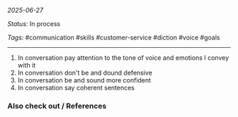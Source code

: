 *2025-06-27*

*Status:* In process

*Tags:* #communication #skills #customer-service #diction #voice #goals

<hr>

1. In conversation pay attention to the tone of voice and emotions I convey with it
2. In conversation don't be and dound defensive
3. In conversation be and sound more confident
4. In conversation say coherent sentences

### Also check out / References